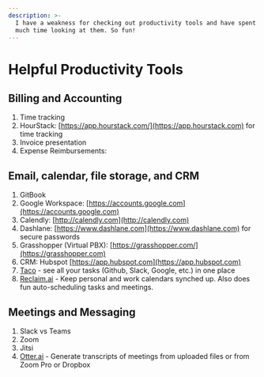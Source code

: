 ```yaml
---
description: >-
  I have a weakness for checking out productivity tools and have spent WAY too
  much time looking at them. So fun!
---
```


# Helpful Productivity Tools

## Billing and Accounting

1. Time tracking
2. HourStack: [https://app.hourstack.com/](https://app.hourstack.com) for time tracking
3. Invoice presentation
4. Expense Reimbursements:

## Email, calendar, file storage, and CRM

1. GitBook
2. Google Workspace: [https://accounts.google.com](https://accounts.google.com)
3. Calendly: [http://calendly.com](http://calendly.com)
4. Dashlane: [https://www.dashlane.com](https://www.dashlane.com) for secure passwords
5. Grasshopper (Virtual PBX): [https://grasshopper.com/](https://grasshopper.com)
6. CRM: Hubspot [https://app.hubspot.com](https://app.hubspot.com)
7. [Taco](https://tacoapp.com) - see all your tasks (Github, Slack, Google, etc.) in one place
8. [Reclaim.ai](https://reclaim.ai) - Keep personal and work calendars synched up. Also does fun auto-scheduling tasks and meetings.

## Meetings and Messaging

1. Slack vs Teams
2. Zoom
3. Jitsi
4. [Otter.ai](https://otter.ai) - Generate transcripts of meetings from uploaded files or from Zoom Pro or Dropbox
